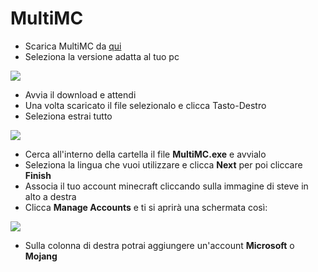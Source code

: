 # MultiMC
- Scarica MultiMC da [qui](https://multimc.org/#Download)
- Seleziona la versione adatta al tuo pc

![](https://github.com/LIUKRAST/HemeraldProjectsCommunity/blob/main/assets/hemerald/textures/wiki/modpack/CreateCraft/4.png?raw=true)

- Avvia il download e attendi
- Una volta scaricato il file selezionalo e clicca Tasto-Destro
- Seleziona estrai tutto

![](https://github.com/LIUKRAST/HemeraldProjectsCommunity/blob/main/assets/hemerald/textures/wiki/modpack/CreateCraft/5.png?raw=true)

- Cerca all'interno della cartella il file **MultiMC.exe** e avvialo
- Seleziona la lingua che vuoi utilizzare e clicca **Next** per poi cliccare **Finish**
- Associa il tuo account minecraft cliccando sulla immagine di steve in alto a destra
- Clicca **Manage Accounts** e ti si aprirà una schermata così:

![](https://github.com/LIUKRAST/HemeraldProjectsCommunity/blob/main/assets/hemerald/textures/wiki/modpack/CreateCraft/6.png?raw=true)

- Sulla colonna di destra potrai aggiungere un'account **Microsoft** o **Mojang**